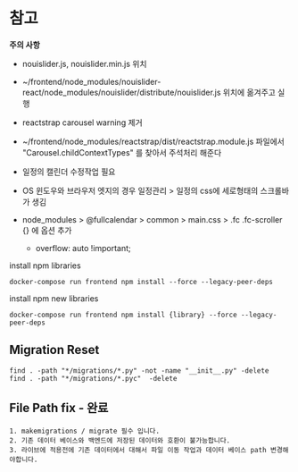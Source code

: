 # 참고
**주의 사항**
* nouislider.js, nouislider.min.js 위치
* ~/frontend/node_modules/nouislider-react/node_modules/nouislider/distribute/nouislider.js 위치에 옮겨주고 실행

* reactstrap carousel warning 제거
* ~/frontend/node_modules/reactstrap/dist/reactstrap.module.js 파일에서 "Carousel.childContextTypes" 를 찾아서 주석처리 해준다

* 일정의 캘린더 수정작업 필요
* OS 윈도우와 브라우저 엣지의 경우 일정관리 > 일정의 css에 세로형태의 스크롤바가 생김
* node_modules > @fullcalendar > common > main.css > .fc .fc-scroller {} 에 옵션 추가
  * overflow: auto !important;

install npm libraries
```
docker-compose run frontend npm install --force --legacy-peer-deps
```
install npm new libraries
```
docker-compose run frontend npm install {library} --force --legacy-peer-deps
```

## Migration Reset
```
find . -path "*/migrations/*.py" -not -name "__init__.py" -delete
find . -path "*/migrations/*.pyc"  -delete
```

## File Path fix - 완료
```
1. makemigrations / migrate 필수 입니다.
2. 기존 데이터 베이스와 백엔드에 저장된 데이터와 호환이 불가능합니다.
3. 라이브에 적용전에 기존 데이터에서 대해서 파일 이동 작업과 데이터 베이스 path 변경해야합니다.
```